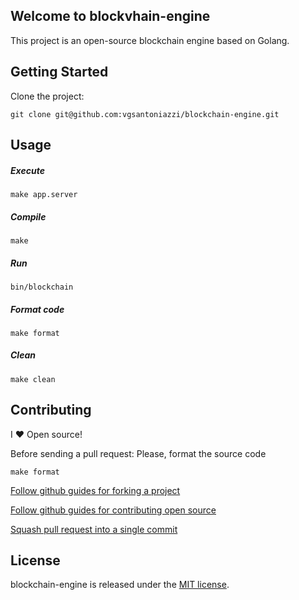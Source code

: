 ## Welcome to blockvhain-engine

This project is an open-source blockchain engine based on Golang.

## Getting Started

Clone the project:

```
git clone git@github.com:vgsantoniazzi/blockchain-engine.git
```

## Usage

##### Execute

```
make app.server
```

##### Compile

```
make
```

##### Run

```
bin/blockchain
```

##### Format code

```
make format
```

##### Clean

```
make clean
```

## Contributing

I :heart: Open source!

Before sending a pull request: Please, format the source code

```
make format
```

[Follow github guides for forking a project](https://guides.github.com/activities/forking/)

[Follow github guides for contributing open source](https://guides.github.com/activities/contributing-to-open-source/#contributing)

[Squash pull request into a single commit](http://eli.thegreenplace.net/2014/02/19/squashing-github-pull-requests-into-a-single-commit/)

## License

blockchain-engine is released under the [MIT license](http://opensource.org/licenses/MIT).
